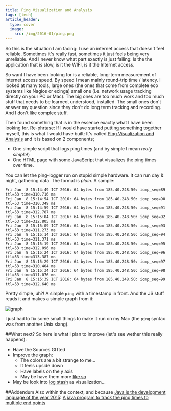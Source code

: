 ```yaml
---
title: Ping Visualization and Analysis
tags: [tech]
article_header:
  type: cover
  image:
    src: /img/2016-01/ping.png
---
```


So this is the situation I am facing: I use an internet access that doesn't feel reliable. Sometimes it's really fast, sometimes it just feels being very unreliable. And I never know what part exactly is just failing: Is the the application that is slow, is it the WIFI, is it the Internet access.

So want I have been looking for is a reliable, long-term measurement of internet access speed. By speed I mean mainly round-trip time / latency. I looked at many tools, large ones (the ones that come from complete eco systems like Nagios or ecinga) small one (i.e. network usage tracking directly on your PC or Mac). The big ones are too much work and too much stuff that needs to be learned, understood, installed. The small ones don't answer my question since they don't do long term tracking and recording. And I don't like complex stuff.

Then found something that is in the essence exactly what I have been looking for. Re-phrtase: If I would have started putting something together myself, this is what I would have built: It's called [Ping Visualization and Analysis](http://www.medienvilla.com/entwicklung.html#pinganalyse) and it is based on 2 components;

* One simple script that logs ping times (and by simple I mean _realy simple!_)
* One HTML page with some JavaScript that visualizes the ping times over time.

You can let the ping-logger run on stupid simple hardware. It can run day & night, gathering data. The format is _plain_. A sample:

```no-highlight
Fri Jan  8 15:14:49 ICT 2016: 64 bytes from 185.40.248.50: icmp_seq=89 ttl=53 time=310.716 ms
Fri Jan  8 15:14:54 ICT 2016: 64 bytes from 185.40.248.50: icmp_seq=90 ttl=53 time=310.349 ms
Fri Jan  8 15:14:59 ICT 2016: 64 bytes from 185.40.248.50: icmp_seq=91 ttl=53 time=312.787 ms
Fri Jan  8 15:15:04 ICT 2016: 64 bytes from 185.40.248.50: icmp_seq=92 ttl=53 time=312.805 ms
Fri Jan  8 15:15:09 ICT 2016: 64 bytes from 185.40.248.50: icmp_seq=93 ttl=53 time=311.273 ms
Fri Jan  8 15:15:14 ICT 2016: 64 bytes from 185.40.248.50: icmp_seq=94 ttl=53 time=311.371 ms
Fri Jan  8 15:15:19 ICT 2016: 64 bytes from 185.40.248.50: icmp_seq=95 ttl=53 time=312.096 ms
Fri Jan  8 15:15:24 ICT 2016: 64 bytes from 185.40.248.50: icmp_seq=96 ttl=53 time=313.387 ms
Fri Jan  8 15:15:29 ICT 2016: 64 bytes from 185.40.248.50: icmp_seq=97 ttl=53 time=310.404 ms
Fri Jan  8 15:15:34 ICT 2016: 64 bytes from 185.40.248.50: icmp_seq=98 ttl=53 time=311.076 ms
Fri Jan  8 15:15:39 ICT 2016: 64 bytes from 185.40.248.50: icmp_seq=99 ttl=53 time=312.640 ms
```

Pretty simple, uh?! A simple `ping` with a timestamp in front. And the JS stuff reads it and makes a simple graph from it:

![graph]({{site.baseurl}}/img/2016-01/ping.png)

I just had to fix some small things to make it run on my Mac (the `ping` syntax was from another Unix slang). 

##What next?
So here is what I plan to improve (let's see wether this really happens):

* Have the Sources GITted
* Improve the graph:
    * The colors are a bit strange to me...
    * It feels upside down
    * Have labels on the y axis
    * May be have them more [like so](http://pinglogger.co.uk/index.php/screenshots/)
* May be look into [log stash](https://www.elastic.co/products/logstash) as visualization...

##Addendum
Also within the context, and because [Java is the development language of the year 2015](http://www.tiobe.com/index.php/content/paperinfo/tpci/index.html): [A java program to track the ping times to multiple end points](http://pastebin.com/1qnCXDw7)





